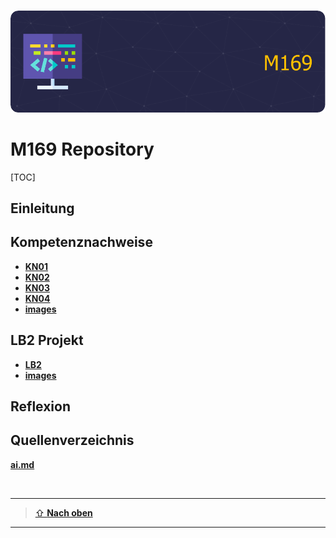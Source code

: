 [10]: https://git-scm.com/downloads

<br>

![**Eigenes Titelbild**](./images/titelbild.png) 

# M169 Repository

[TOC]

## Einleitung

## Kompetenznachweise

- [**KN01**](KN01/README.md) 
- [**KN02**](KN02/README.md)
- [**KN03**](KN03/README.md)
- [**KN04**](KN04/README.md)
- [**images**](images)

## LB2 Projekt

- [**LB2**](LB2/README.md)
- [**images**](LB2/images)

## Reflexion


## Quellenverzeichnis

[**ai.md**](ai.md)

<br>

---

> [⇧ **Nach oben**](#m169-repository)

___
